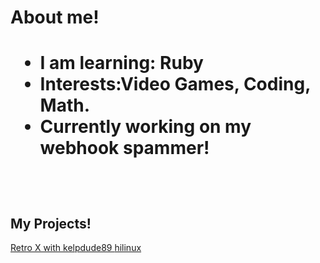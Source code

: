 <h1>About me!<h1>

- I am learning: Ruby
- Interests:Video Games, Coding, Math.
- Currently working on my webhook spammer!
<br/>

## My Projects!
<a href="https://github.com/HiPap/retro-x-webhookspammer">Retro X with kelpdude89 </a>
<a href= "https://github.com/HiPap/hilinux">hilinux </a>
<br/>